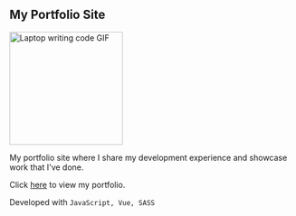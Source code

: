 ## My Portfolio Site

<a href="https://www.nicklal.dev">
  <img 
    src="https://miro.medium.com/max/1400/1*vJjJ3Mdok6Rvxx85IIRqBQ.gif"
    alt="Laptop writing code GIF"
    width="200"
    style="200"
    loading="lazy"
  />
</a>

My portfolio site where I share my development experience and showcase work that I've done.

Click [here](https://www.nicklal.dev) to view my portfolio.

Developed with `JavaScript, Vue, SASS`
